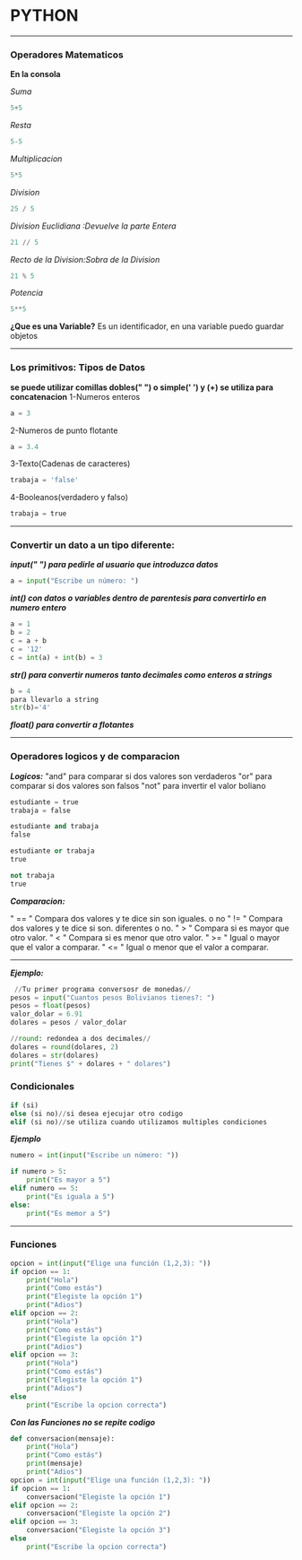 # PYTHON
---
### Operadores Matematicos
**En la consola**

*Suma*
```py
5+5
```

*Resta*
```py
5-5
```

*Multiplicacion*
```py
5*5
```

*Division*
```py
25 / 5
```

*Division Euclidiana :Devuelve la parte Entera*
```py
21 // 5
```

*Recto de la Division:Sobra de la Division*
```py
21 % 5
```

*Potencia*
```py
5**5
```

**¿Que es una Variable?**
Es un identificador, en una variable puedo guardar objetos

----
### Los primitivos: Tipos de Datos

**se puede utilizar comillas  dobles(" ")  o simple(' ') y (+) se utiliza para concatenacion**
1-Numeros enteros
```py
a = 3
```

2-Numeros de punto flotante
```py
a = 3.4
```

3-Texto(Cadenas de caracteres)
```py
trabaja = 'false'
```

4-Booleanos(verdadero y falso)
```py
trabaja = true
```

---

### Convertir un dato a un tipo diferente:
***input(" ") para pedirle al usuario que introduzca datos***
```py
a = input("Escribe un número: ")
```

***int() con datos o variables dentro de parentesis para convertirlo en numero entero***
```py
a = 1  
b = 2 
c = a + b   
c = '12'
c = int(a) + int(b) = 3
```

***str() para convertir numeros tanto decimales como enteros a strings***
```py
b = 4
para llevarlo a string
str(b)='4'
```

***float() para convertir a flotantes***

------

### Operadores logicos y de comparacion

***Logicos:***
 "and"  para comparar si dos valores son verdaderos
 "or" para comparar si dos valores son falsos
 "not" para invertir el valor boliano 

```py
estudiante = true
trabaja = false 

estudiante and trabaja
false

estudiante or trabaja
true

not trabaja 
true
```
***Comparacion:***

" == " Compara dos valores y te dice sin son iguales. o no
" != " Compara dos valores  y te dice si son. diferentes o no.
" > " Compara si es mayor que otro valor.
" < " Compara si es menor que otro valor.
" >= " Igual o mayor que el valor a comparar.
" <= " Igual o menor que el valor a comparar.

------

***Ejemplo:***
```py
 //Tu primer programa conversosr de monedas//
pesos = input("Cuantos pesos Bolivianos tienes?: ")
pesos = float(pesos)
valor_dolar = 6.91
dolares = pesos / valor_dolar

//round: redondea a dos decimales// 
dolares = round(dolares, 2)
dolares = str(dolares)
print("Tienes $" + dolares + " dolares")
```

### Condicionales

```py
if (si)
else (si no)//si desea ejecujar otro codigo 
elif (si no)//se utiliza cuando utilizamos multiples condiciones
```

***Ejemplo***
```py
numero = int(input("Escribe un número: "))

if numero > 5:
    print("Es mayor a 5")
elif numero == 5:
    print("Es iguala a 5")
else:
    print("Es memor a 5")
```
---
### Funciones


```py
opcion = int(input("Elige una función (1,2,3): "))
if opcion == 1:
    print("Hola")
    print("Como estás")
    print("Elegiste la opción 1")
    print("Adios")
elif opcion == 2:
    print("Hola")
    print("Como estás")
    print("Elegiste la opción 1")
    print("Adios")
elif opcion == 3:
    print("Hola")
    print("Como estás")
    print("Elegiste la opción 1")
    print("Adios")
else
    print("Escribe la opcion correcta")
```

***Con las Funciones no se repite codigo***
```py
def conversacion(mensaje):
    print("Hola")
    print("Como estás")
    print(mensaje)
    print("Adios")
opcion = int(input("Elige una función (1,2,3): "))
if opcion == 1:
    conversacion("Elegiste la opción 1")
elif opcion == 2:
    conversacion("Elegiste la opción 2")
elif opcion == 3:
    conversacion("Elegiste la opción 3")
else
    print("Escribe la opcion correcta")
```

<!-- 
`para codigo`
*para cursiva*
**para negrita**
>cita -->